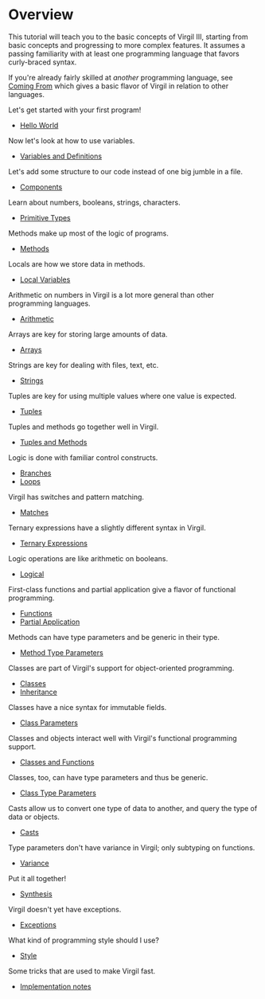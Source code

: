 # Overview

This tutorial will teach you to the basic concepts of Virgil III, starting from basic concepts and progressing to more complex features.
It assumes a passing familiarity with at least one programming language that favors curly-braced syntax.

If you're already fairly skilled at *another* programming language, see [Coming From](ComingFrom.md) which gives a basic flavor of Virgil in relation to other languages.

Let's get started with your first program!
  * [Hello World](HelloWorld.md)

Now let's look at how to use variables.
  * [Variables and Definitions](Variables.md)

Let's add some structure to our code instead of one big jumble in a file.
  * [Components](Components.md)

Learn about numbers, booleans, strings, characters.
  * [Primitive Types](Primitives.md)

Methods make up most of the logic of programs.
  * [Methods](Methods.md)

Locals are how we store data in methods.
  * [Local Variables](Locals.md)

Arithmetic on numbers in Virgil is a lot more general than other programming languages.
  * [Arithmetic](Arith.md)

Arrays are key for storing large amounts of data.
  * [Arrays](Arrays.md)

Strings are key for dealing with files, text, etc.
  * [Strings](Strings.md)

Tuples are key for using multiple values where one value is expected.
  * [Tuples](Tuples.md)

Tuples and methods go together well in Virgil.
  * [Tuples and Methods](TuplesAndMethods.md)

Logic is done with familiar control constructs.
  * [Branches](Branches.md)
  * [Loops](Loops.md)

Virgil has switches and pattern matching.
  * [Matches](Matches.md)

Ternary expressions have a slightly different syntax in Virgil.
  * [Ternary Expressions](Ternary.md)

Logic operations are like arithmetic on booleans.
  * [Logical](Logical.md)

First-class functions and partial application give a flavor of functional programming.
  * [Functions](Functions.md)
  * [Partial Application](PartialApp.md)

Methods can have type parameters and be generic in their type.
  * [Method Type Parameters](Typeparams.md)

Classes are part of Virgil's support for object-oriented programming.
  * [Classes](Classes.md)
  * [Inheritance](Inheritance.md)

Classes have a nice syntax for immutable fields.
  * [Class Parameters](ClassParameters.md)

Classes and objects interact well with Virgil's functional programming support.
  * [Classes and Functions](ClassesAndFunctions.md)

Classes, too, can have type parameters and thus be generic.
  * [Class Type Parameters](ClassTypeParams.md)

Casts allow us to convert one type of data to another, and query the type of data or objects.
  * [Casts](Casts.md)

Type parameters don't have variance in Virgil; only subtyping on functions.
  * [Variance](Variance.md)

Put it all together!
  * [Synthesis](Synthesis.md)

Virgil doesn't yet have exceptions.
  * [Exceptions](Exceptions.md)

What kind of programming style should I use?
  * [Style](Style.md)

Some tricks that are used to make Virgil fast.
  * [Implementation notes](ImplNotes.md)
  